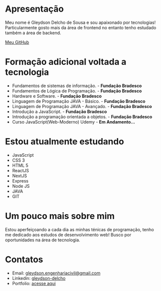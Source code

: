 <!--
**gleydson-delcho/gleydson-delcho** is a ✨ _special_ ✨ repository because its `README.md` (this file) appears on your GitHub profile.

Here are some ideas to get you started:

- 🔭 I’m currently working on ...
- 🌱 I’m currently learning ...
- 👯 I’m looking to collaborate on ...
- 🤔 I’m looking for help with ...
- 💬 Ask me about ...
- 📫 How to reach me: ...
- 😄 Pronouns: ...
- ⚡ Fun fact: ...
-->

# Apresentação

<p>Meu nome é Gleydson Delcho de Sousa e sou apaixonado por tecnologias! Particularmente gosto mais da área de frontend no entanto tenho estudado também a área de backend.</p>

[Meu GitHub](https://github.com/gleydson-delcho/)

# Formação adicional voltada a tecnologia

* Fundamentos de sistemas de informação. - __Fundação Bradesco__
* Fundamentos de Lógica de Programação. - __Fundação Bradesco__
* Hardware e Software. - __Fundação Bradesco__
* Linguagem de Programação JAVA - Básico. - __Fundação Bradesco__
* Linguagem de Programação JAVA - Avançado. - __Fundação Bradesco__
* Introdução a JavaScript. - __Fundação Bradesco__
* Introdução a programação orientada a objetos. - __Fundação Bradesco__
* Curso JavaScript(Web-Moderno) Udemy - __Em Andamento...__

# Estou atualmente estudando

* JavaScript
* CSS 3
* HTML 5
* ReactJS
* NextJS
* Express
* Node JS
* JAVA
* GIT

# Um pouco mais sobre mim

<p>Estou aperfeiçoando a cada dia as minhas ténicas de programação, tenho me dedicado aos estudos de desenvolvimento web! Busco por oportunidades na área de tecnologia.</p>


# Contatos

* Email: [gleydson.engenhariacivil@gmail.com](gleydson.engenhariacivil@gmail.com)
* Linkedin: [gleydson-delcho](https://www.linkedin.com/in/gleydson-delcho-0b35a679/)
* Portfolio: [acesse aqui](https://portfolio-neon-tau.vercel.app/)
